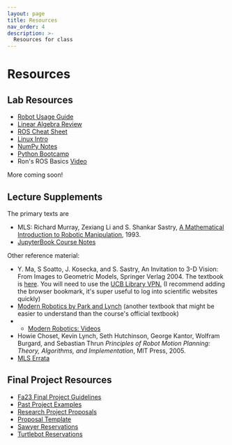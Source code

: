 ```yaml
---
layout: page
title: Resources
nav_order: 4
description: >-
  Resources for class
---
```


# Resources

## Lab Resources

- [Robot Usage Guide](https://ucb-ee106.github.io/eecs106a-fa23site/assets/labs/robot_usage_guide_fa23.pdf)
- [Linear Algebra Review](assets/resources/math_review.pdf)
- [ROS Cheat Sheet](assets/resources/ROS_cheat_sheet.pdf)
- [Linux Intro](assets/resources/linux_intro.pdf)
- [NumPy Notes](assets/resources/numpy_notes.pdf)
- [Python Bootcamp](assets/resources/Python_Bootcamp.zip)
- Ron's ROS Basics [Video](https://www.youtube.com/watch?v=qFVtJcGoJvw)

More coming soon!

## Lecture Supplements

The primary texts are

- MLS: Richard Murray, Zexiang Li and S. Shankar Sastry, <a href="https://ucb-ee106.github.io/eecs106a-fa23site/assets/MLS.pdf">A Mathematical Introduction to Robotic Manipulation</a>, 1993.
- [JupyterBook Course Notes](https://ucb-ee106.github.io/ee106a_jupyterbook/intro.html)

Other reference material:

- Y. Ma, S Soatto, J. Kosecka, and S. Sastry, An Invitation to 3-D Vision: From Images to Geometric Models, Springer Verlag 2004. The textbook is <a href="https://link.springer.com/book/10.1007/978-0-387-21779-6">here</a>. You will need to use the <a href="https://www.lib.berkeley.edu/help/connect-off-campus">UCB Library VPN.</a> (I recommend adding the browser bookmark, it's super useful to log into scientific websites quickly)
- [Modern Robotics by Park and Lynch](http://hades.mech.northwestern.edu/images/7/7f/MR.pdf) (another textbook that might be easier to understand than the course's official textbook)
- - [Modern Robotics: Videos](https://www.youtube.com/watch?v=jVu-Hijns70&list=PLggLP4f-rq02vX0OQQ5vrCxbJrzamYDfx)
- Howie Choset, Kevin Lynch, Seth Hutchinson, George Kantor, Wolfram Burgard, and Sebastian Thrun _Principles of Robot Motion Planning: Theory, Algorithms, and Implementation_, MIT Press, 2005.
- [MLS Errata](https://www.cds.caltech.edu/~murray/books/MLS/index.html)

## Final Project Resources

- [Fa23 Final Project Guidelines](https://ucb-ee106.github.io/eecs106a-fa23site/assets/final_proj/final_proj_guidelines.pdf)
- [Past Project Examples](https://docs.google.com/document/d/1byeN-26PVVayVngnmpB2IWwWQ5rSnjHIGyKfs0VR4jo/edit)
- [Research Project Proposals](https://docs.google.com/document/d/1NY2vftrFMETrQRZ-KatKnXOBVqu3SyLX90W51wrU-Tc/edit#heading=h.2f7k43kxtttj)
- [Proposal Template](https://www.overleaf.com/read/dncxvvqfvfnk)
- [Sawyer Reservations](https://calendar.google.com/calendar/u/0/selfsched?sstoken=UUFBVGVYakM0V3lpfGRlZmF1bHR8YTFlNjA0Y2E3Mzk4OTk0NjI2Zjc2MjU1NjY4NTVmMzg)
- [Turtlebot Reservations](https://calendar.google.com/calendar/u/0/selfsched?sstoken=UUV1ZXFPY25yTlp3fGRlZmF1bHR8NTk0NGQ1ZmVhYmFhN2Y5ODc1MzQ5MmJkOTYxNzg0NWY)

